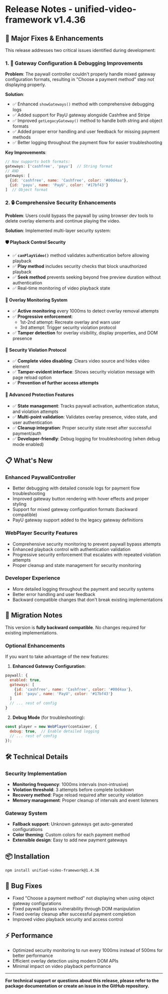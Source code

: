 # Release Notes - unified-video-framework v1.4.36

## 🎯 **Major Fixes & Enhancements**

This release addresses two critical issues identified during development:

### 1. 🔧 **Gateway Configuration & Debugging Improvements**

**Problem**: The paywall controller couldn't properly handle mixed gateway configuration formats, resulting in "Choose a payment method" step not displaying properly.

**Solution**:
- ✅ Enhanced `showGateways()` method with comprehensive debugging logs
- ✅ Added support for PayU gateway alongside Cashfree and Stripe
- ✅ Improved `getLegacyGateway()` method to handle both string and object formats
- ✅ Added proper error handling and user feedback for missing payment methods
- ✅ Better logging throughout the payment flow for easier troubleshooting

**Key Improvements**:
```javascript
// Now supports both formats:
gateways: ['cashfree', 'payu']  // String format
// AND
gateways: [
  {id: 'cashfree', name: 'Cashfree', color: '#00d4aa'},
  {id: 'payu', name: 'PayU', color: '#17bf43'}
]  // Object format
```

### 2. 🔒 **Comprehensive Security Enhancements**

**Problem**: Users could bypass the paywall by using browser dev tools to delete overlay elements and continue playing the video.

**Solution**: Implemented multi-layer security system:

#### **🛡️ Playback Control Security**
- ✅ **`canPlayVideo()`** method validates authentication before allowing playback
- ✅ **Play method** includes security checks that block unauthorized playback  
- ✅ **Seek method** prevents seeking beyond free preview duration without authentication
- ✅ Real-time monitoring of video playback state

#### **👀 Overlay Monitoring System**
- ✅ **Active monitoring** every 1000ms to detect overlay removal attempts
- ✅ **Progressive enforcement**:
  - 1st-2nd attempt: Recreate overlay and warn user
  - 3rd attempt: Trigger security violation protocol
- ✅ **Tamper detection** for overlay visibility, display properties, and DOM presence

#### **🚨 Security Violation Protocol**
- ✅ **Complete video disabling**: Clears video source and hides video element
- ✅ **Tamper-evident interface**: Shows security violation message with page reload option
- ✅ **Prevention of further access attempts**

#### **🔐 Advanced Protection Features**
- ✅ **State management**: Tracks paywall activation, authentication status, and violation attempts
- ✅ **Multi-point validation**: Validates overlay presence, video state, and user authentication
- ✅ **Cleanup integration**: Proper security state reset after successful payment/auth
- ✅ **Developer-friendly**: Debug logging for troubleshooting (when debug mode enabled)

## 📋 **What's New**

### Enhanced PaywallController
- Better debugging with detailed console logs for payment flow troubleshooting
- Improved gateway button rendering with hover effects and proper styling
- Support for mixed gateway configuration formats (backward compatible)
- PayU gateway support added to the legacy gateway definitions

### WebPlayer Security Features
- Comprehensive security monitoring to prevent paywall bypass attempts
- Enhanced playback control with authentication validation
- Progressive security enforcement that escalates with repeated violation attempts
- Proper cleanup and state management for security monitoring

### Developer Experience
- More detailed logging throughout the payment and security systems
- Better error handling and user feedback
- Backward compatible changes that don't break existing implementations

## 🔄 **Migration Notes**

This version is **fully backward compatible**. No changes required for existing implementations.

### Optional Enhancements
If you want to take advantage of the new features:

1. **Enhanced Gateway Configuration**:
```javascript
paywall: {
  enabled: true,
  gateways: [
    {id: 'cashfree', name: 'Cashfree', color: '#00d4aa'},
    {id: 'payu', name: 'PayU', color: '#17bf43'}
  ]
  // ... rest of config
}
```

2. **Debug Mode** (for troubleshooting):
```javascript
const player = new WebPlayer(container, {
  debug: true,  // Enable detailed logging
  // ... rest of config
});
```

## 🛠️ **Technical Details**

### Security Implementation
- **Monitoring frequency**: 1000ms intervals (non-intrusive)
- **Violation threshold**: 3 attempts before complete lockdown
- **Recovery method**: Page reload required after security violation
- **Memory management**: Proper cleanup of intervals and event listeners

### Gateway System  
- **Fallback support**: Unknown gateways get auto-generated configurations
- **Color theming**: Custom colors for each payment method
- **Extensible design**: Easy to add new payment gateways

## 📦 **Installation**

```bash
npm install unified-video-framework@1.4.36
```

## 🐛 **Bug Fixes**
- Fixed "Choose a payment method" not displaying when using object gateway configurations
- Fixed paywall bypass vulnerability through DOM manipulation
- Fixed overlay cleanup after successful payment completion
- Improved video playback security and access control

## ⚡ **Performance**
- Optimized security monitoring to run every 1000ms instead of 500ms for better performance
- Efficient overlay detection using modern DOM APIs
- Minimal impact on video playback performance

---

**For technical support or questions about this release, please refer to the package documentation or create an issue in the GitHub repository.**
